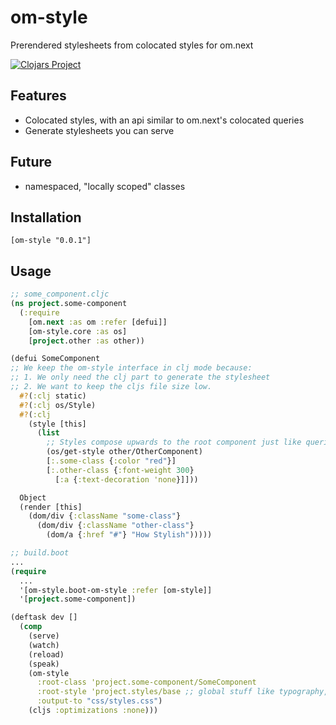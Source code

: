 # om-style
Prerendered stylesheets from colocated styles for om.next

[![Clojars Project](https://img.shields.io/clojars/v/om-style.svg)](https://clojars.org/om-style)

## Features
- Colocated styles, with an api similar to om.next's colocated queries
- Generate stylesheets you can serve

## Future
- namespaced, "locally scoped" classes

## Installation
```
[om-style "0.0.1"]
```

## Usage
```clj
;; some_component.cljc
(ns project.some-component
  (:require
    [om.next :as om :refer [defui]]
    [om-style.core :as os]
    [project.other :as other))

(defui SomeComponent
;; We keep the om-style interface in clj mode because:
;; 1. We only need the clj part to generate the stylesheet
;; 2. We want to keep the cljs file size low. 
  #?(:clj static)
  #?(:clj os/Style)
  #?(:clj
    (style [this]
      (list
        ;; Styles compose upwards to the root component just like queries.
        (os/get-style other/OtherComponent)
        [:.some-class {:color "red"}]
        [:.other-class {:font-weight 300}
          [:a {:text-decoration 'none}]]))

  Object
  (render [this]
    (dom/div {:className "some-class"}
      (dom/div {:className "other-class"}
        (dom/a {:href "#"} "How Stylish")))))

;; build.boot
...
(require
  ...
  '[om-style.boot-om-style :refer [om-style]]
  '[project.some-component])

(deftask dev []
  (comp
    (serve)
    (watch)
    (reload)
    (speak)
    (om-style 
      :root-class 'project.some-component/SomeComponent
      :root-style 'project.styles/base ;; global stuff like typography, resets, etc...
      :output-to "css/styles.css")
    (cljs :optimizations :none)))
```
